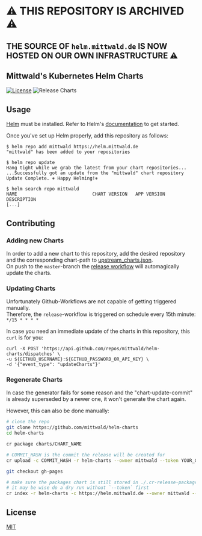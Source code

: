 # :warning: THIS REPOSITORY IS ARCHIVED :warning:  

## THE SOURCE OF `helm.mittwald.de` IS NOW HOSTED ON OUR OWN INFRASTRUCTURE :warning:

## Mittwald's Kubernetes Helm Charts

[![License](https://img.shields.io/badge/License-MIT-blue.svg)](https://opensource.org/licenses/MIT)
![Release Charts](https://github.com/mittwald/helm-charts/workflows/Release%20Charts/badge.svg)

## Usage

[Helm](https://helm.sh) must be installed.
Refer to Helm's [documentation](https://helm.sh/docs/) to get started.

Once you've set up Helm properly, add this repository as follows:

```shell
$ helm repo add mittwald https://helm.mittwald.de
"mittwald" has been added to your repositories

$ helm repo update
Hang tight while we grab the latest from your chart repositories...
...Successfully got an update from the "mittwald" chart repository
Update Complete. ⎈ Happy Helming!⎈

$ helm search repo mittwald
NAME                          	CHART VERSION	APP VERSION 	DESCRIPTION
[...]
```

## Contributing

### Adding new Charts

In order to add a new chart to this repository, add the desired repository and the corresponding chart-path to [upstream_charts.json](./conf.d/upstream_charts.json).  
On push to the `master`-branch the [release workflow](./.github/workflows/release.yml) will automagically update the charts.

### Updating Charts

Unfortunately Github-Workflows are not capable of getting triggered manually.  
Therefore, the `release`-workflow is triggered on schedule every 15th minute: `*/15 * * * *`

In case you need an immediate update of the charts in this repository, this `curl` is for you:

```shell
curl -X POST 'https://api.github.com/repos/mittwald/helm-charts/dispatches' \
-u ${GITHUB_USERNAME}:${GITHUB_PASSWORD_OR_API_KEY} \
-d '{"event_type": "updateCharts"}'
```

### Regenerate Charts

In case the generator fails for some reason and the "chart-update-commit" is
already superseded by a newer one, it won't generate the chart again.

However, this can also be done manually:

```sh
# clone the repo
git clone https://github.com/mittwald/helm-charts
cd helm-charts

cr package charts/CHART_NAME

# COMMIT_HASH is the commit the release will be created for
cr upload -c COMMIT_HASH -r helm-charts --owner mittwald --token YOUR_GITHUB_TOKEN

git checkout gh-pages

# make sure the packages chart is still stored in ./.cr-release-packages
# it may be wise do a dry run without `--token` first
cr index -r helm-charts -c https://helm.mittwald.de --owner mittwald --pages-branch gh-pages --index-path index.yaml --push --token YOUR_GITHUB_TOKEN
```

## License

[MIT](./LICENSE)
